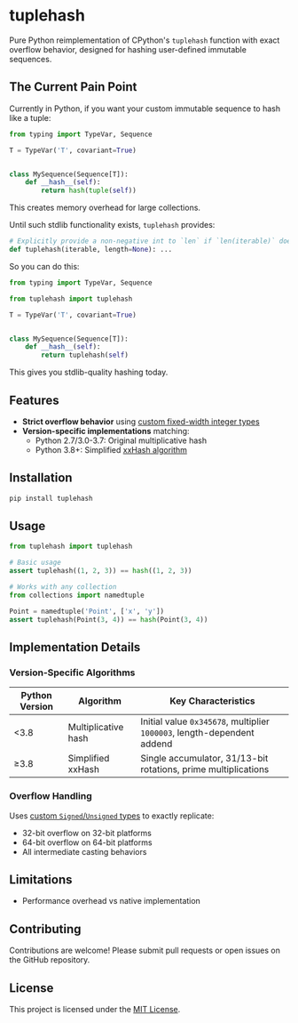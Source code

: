 # tuplehash

Pure Python reimplementation of CPython's `tuplehash` function with exact overflow behavior, designed for hashing user-defined immutable sequences.

## The Current Pain Point

Currently in Python, if you want your custom immutable sequence to hash like a tuple:

```python
from typing import TypeVar, Sequence

T = TypeVar('T', covariant=True)


class MySequence(Sequence[T]):
    def __hash__(self):
        return hash(tuple(self))
```

This creates memory overhead for large collections.

Until such stdlib functionality exists, `tuplehash` provides:

```python
# Explicitly provide a non-negative int to `len` if `len(iterable)` doesn't work
def tuplehash(iterable, length=None): ...
```

So you can do this:

```python
from typing import TypeVar, Sequence

from tuplehash import tuplehash

T = TypeVar('T', covariant=True)


class MySequence(Sequence[T]):
    def __hash__(self):
        return tuplehash(self)
```

This gives you stdlib-quality hashing today.

## Features

- **Strict overflow behavior** using [custom fixed-width integer types](https://github.com/jifengwu2k/fixed-width-int)
- **Version-specific implementations** matching:
    - Python 2.7/3.0-3.7: Original multiplicative hash
    - Python 3.8+: Simplified [xxHash algorithm](https://github.com/Cyan4973/xxHash/blob/master/doc/xxhash_spec.md)

## Installation

```bash
pip install tuplehash
```

## Usage

```python
from tuplehash import tuplehash

# Basic usage
assert tuplehash((1, 2, 3)) == hash((1, 2, 3))

# Works with any collection
from collections import namedtuple

Point = namedtuple('Point', ['x', 'y'])
assert tuplehash(Point(3, 4)) == hash(Point(3, 4))
```

## Implementation Details

### Version-Specific Algorithms

| Python Version | Algorithm           | Key Characteristics                                                     |
|----------------|---------------------|-------------------------------------------------------------------------|
| <3.8           | Multiplicative hash | Initial value `0x345678`, multiplier `1000003`, length-dependent addend |
| ≥3.8           | Simplified xxHash   | Single accumulator, 31/13-bit rotations, prime multiplications          |

### Overflow Handling

Uses [custom `Signed`/`Unsigned` types]((https://github.com/jifengwu2k/fixed-width-int)) to exactly replicate:

- 32-bit overflow on 32-bit platforms
- 64-bit overflow on 64-bit platforms
- All intermediate casting behaviors

## Limitations

- Performance overhead vs native implementation

## Contributing

Contributions are welcome! Please submit pull requests or open issues on the GitHub repository.

## License

This project is licensed under the [MIT License](LICENSE).